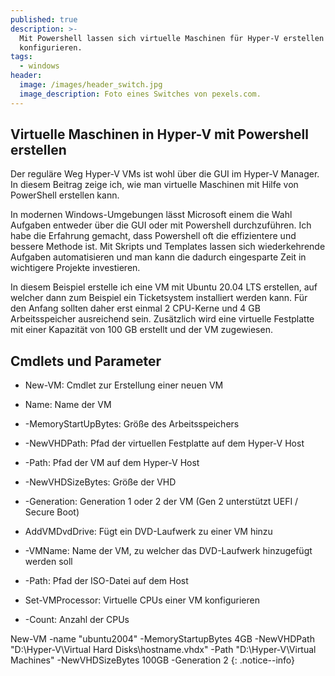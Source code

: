 ```yaml
---
published: true
description: >-
  Mit Powershell lassen sich virtuelle Maschinen für Hyper-V erstellen und
  konfigurieren.
tags:
  - windows
header:
  image: /images/header_switch.jpg
  image_description: Foto eines Switches von pexels.com.
---
```

## Virtuelle Maschinen in Hyper-V mit Powershell erstellen

Der reguläre Weg Hyper-V VMs ist wohl über die GUI im Hyper-V Manager. In diesem Beitrag zeige ich, wie man virtuelle Maschinen mit Hilfe von PowerShell erstellen kann.

In modernen Windows-Umgebungen lässt Microsoft einem die Wahl Aufgaben entweder über die GUI oder mit Powershell durchzuführen. Ich habe die Erfahrung gemacht, dass Powershell oft die effizientere und bessere Methode ist. Mit Skripts und Templates lassen sich wiederkehrende Aufgaben automatisieren und man kann die dadurch eingesparte Zeit in wichtigere Projekte investieren.

In diesem Beispiel erstelle ich eine VM mit Ubuntu 20.04 LTS erstellen, auf welcher dann zum Beispiel ein Ticketsystem installiert werden kann. Für den Anfang sollten daher erst einmal 2 CPU-Kerne und 4 GB Arbeitsspeicher ausreichend sein. Zusätzlich wird eine virtuelle Festplatte mit einer Kapazität von 100 GB erstellt und der VM zugewiesen.

## Cmdlets und Parameter

* New-VM: Cmdlet zur Erstellung einer neuen VM
* Name: Name der VM
* -MemoryStartUpBytes: Größe des Arbeitsspeichers
* -NewVHDPath: Pfad der virtuellen Festplatte auf dem Hyper-V Host
* -Path: Pfad der VM auf dem Hyper-V Host
* -NewVHDSizeBytes: Größe der VHD
* -Generation: Generation 1 oder 2 der VM (Gen 2 unterstützt UEFI / Secure Boot)

* AddVMDvdDrive: Fügt ein DVD-Laufwerk zu einer VM hinzu
* -VMName: Name der VM, zu welcher das DVD-Laufwerk hinzugefügt werden soll
* -Path: Pfad der ISO-Datei auf dem Host

* Set-VMProcessor: Virtuelle CPUs einer VM konfigurieren
* -Count: Anzahl der CPUs



New-VM -name "ubuntu2004" -MemoryStartupBytes 4GB -NewVHDPath "D:\Hyper-V\Virtual Hard Disks\hostname.vhdx" -Path "D:\Hyper-V\Virtual Machines" -NewVHDSizeBytes 100GB -Generation 2
{: .notice--info}

